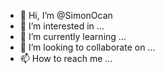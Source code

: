 - 👋 Hi, I’m @SimonOcan
- 👀 I’m interested in ...
- 🌱 I’m currently learning ...
- 💞️ I’m looking to collaborate on ...
- 📫 How to reach me ...

<!---
SimonOcan/SimonOcan is a ✨ special ✨ repository because its `README.md` (this file) appears on your GitHub profile.
You can click the Preview link to take a look at your changes.
--->
